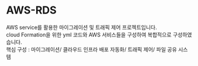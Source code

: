  # AWS-RDS
AWS service를 활용한 마이그레이션 및 트래픽 제어 프로젝트입니다. \
cloud Formation을 위한 yml 코드와 AWS 서비스들을 구성하여 복합적으로 구성하였습니다. \
핵심 구성 : 마이그레이션/ 클라우드 인프라 배포 자동화/ 트래픽 제어/ 파일 공유 시스템

